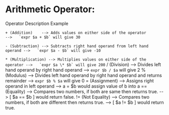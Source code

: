 # Arithmetic Operator:

Operator			            Description								                                                  Example

```+ (Addition)	   --> Adds values on either side of the operator          -->   `expr $a + $b` will give 30```

```- (Subtraction) --> Subtracts right hand operand from left hand operand -->   `expr $a - $b` will give -10```

```* (Multiplication) --> Multiplies values on either side of the operator -->   `expr $a \* $b` will give 200```
/ (Division)		   --> Divides left hand operand by right hand operand				               -->   `expr $b / $a` will give 2
% (Modulus)		     --> Divides left hand operand by right hand operand and returns remainder -->   `expr $b % $a` will give 0
= (Assignment)		 --> Assigns right operand in left operand					                       -->    a = $b would assign value of b into a
== (Equality)		   --> Compares two numbers, if both are same then returns true.		         -->    [ $a == $b ] would return false.
!= (Not Equality)	 --> Compares two numbers, if both are different then returns true.		     -->    [ $a != $b ] would return true.
```
